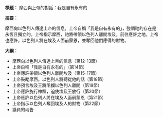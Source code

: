 **標題：** 摩西與上帝的對話：我是自有永有的

**摘要：**

摩西向以色列人傳達上帝的信息，上帝自稱「我是自有永有的」，強調祂的存在是永恆且獨立的。上帝指示摩西，祂將帶領以色列人離開埃及，前往應許之地。上帝也應許，以色列人將在埃及人面前蒙恩，並奪回他們應得的財物。

**大綱：**

* 摩西向以色列人傳達上帝的信息（第12-13節）
* 上帝自稱「我是自有永有的」（第14節）
* 上帝應許帶領以色列人離開埃及（第15-17節）
* 上帝鼓勵摩西，以色列人將聽從他的話（第18節）
* 上帝預言埃及王將阻攔以色列人離開（第19節）
* 上帝應許施行神蹟，迫使埃及王放行（第20節）
* 上帝應許以色列人將在埃及人面前蒙恩（第21節）
* 上帝指示以色列人奪回埃及人的財物（第22節）
* 講員的禱告